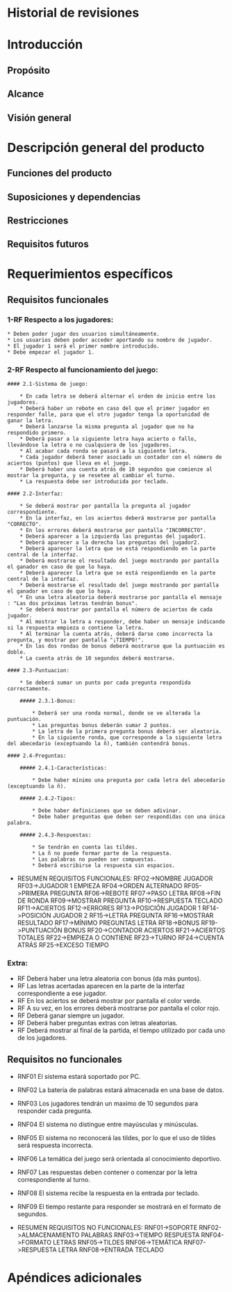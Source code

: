 # Historial de revisiones

  
# Introducción
## Propósito
## Alcance
## Visión general

# Descripción general del producto
## Funciones del producto
## Suposiciones y dependencias
## Restricciones
## Requisitos futuros

# Requerimientos específicos
## Requisitos funcionales


###  1-RF Respecto a los jugadores:

    * Deben poder jugar dos usuarios simultáneamente.
    * Los usuarios deben poder acceder aportando su nombre de jugador.
    * El jugador 1 será el primer nombre introducido.
    * Debe empezar el jugador 1.

### 2-RF Respecto al funcionamiento del juego:

    #### 2.1-Sistema de juego:

        * En cada letra se deberá alternar el orden de inicio entre los jugadores.
        * Deberá haber un rebote en caso del que el primer jugador en responder falle, para que el otro jugador tenga la oportunidad de ganar la letra.
        * Deberá lanzarse la misma pregunta al jugador que no ha respondido primero.
        * Deberá pasar a la siguiente letra haya acierto o fallo, llevándose la letra o no cualquiera de los jugadores.
        * Al acabar cada ronda se pasará a la siguiente letra.
        * Cada jugador deberá tener asociado un contador con el número de aciertos (puntos) que lleva en el juego.
        * Deberá haber una cuenta atrás de 10 segundos que comienze al mostrar la pregunta, y se resetee al cambiar el turno.
        * La respuesta debe ser introducida por teclado.

    #### 2.2-Interfaz:

        * Se deberá mostrar por pantalla la pregunta al jugador correspondiente. 
        * En la interfaz, en los aciertos deberá mostrarse por pantalla "CORRECTO".
        * En los errores deberá mostrarse por pantalla "INCORRECTO".
        * Deberá aparecer a la izquierda las preguntas del jugador1.
        * Deberá aparecer a la derecha las preguntas del jugador2.
        * Deberá aparecer la letra que se está respondiendo en la parte central de la interfaz.
        * Deberá mostrarse el resultado del juego mostrando por pantalla el ganador en caso de que lo haya.
        * Deberá aparecer la letra que se está respondiendo en la parte central de la interfaz.
        * Deberá mostrarse el resultado del juego mostrando por pantalla el ganador en caso de que lo haya.
        * En una letra aleatoria deberá mostrarse por pantalla el mensaje : "Las dos próximas letras tendrán bonus".
        * Se deberá mostrar por pantalla el número de aciertos de cada jugador.
        * Al mostrar la letra a responder, debe haber un mensaje indicando si la respuesta empieza o contiene la letra.
        * Al terminar la cuenta atrás, deberá darse como incorrecta la pregunta, y mostrar por pantalla "¡TIEMPO!".
        * En las dos rondas de bonus deberá mostrarse que la puntuación es doble.
        * La cuenta atrás de 10 segundos deberá mostrarse.

    #### 2.3-Puntuacion:

        * Se deberá sumar un punto por cada pregunta respondida correctamente. 

        ##### 2.3.1-Bonus:

            * Deberá ser una ronda normal, donde se ve alterada la puntuación.
            * Las preguntas bonus deberán sumar 2 puntos.
            * La letra de la primera pregunta bonus deberá ser aleatoria.
            * En la siguiente ronda, que corresponde a la siguiente letra del abecedario (exceptuando la ñ), también contendrá bonus.

    #### 2.4-Preguntas:

        ##### 2.4.1-Características:

            * Debe haber mínimo una pregunta por cada letra del abecedario (exceptuando la ñ).

        ##### 2.4.2-Tipos:

            * Debe haber definiciones que se deben adivinar.
            * Debe haber preguntas que deben ser respondidas con una única palabra.

        ##### 2.4.3-Respuestas:

            * Se tendrán en cuenta las tildes.
            * La ñ no puede formar parte de la respuesta.
            * Las palabras no pueden ser compuestas.
            * Deberá escribirse la respuesta sin espacios.

* RESUMEN REQUISITOS FUNCIONALES:
    RFO2->NOMBRE JUGADOR
    RF03->JUGADOR 1 EMPIEZA
    RF04->ORDEN ALTERNADO
    RF05->PRIMERA PREGUNTA
    RF06->REBOTE
    RF07->PASO LETRA
    RF08->FIN DE RONDA
    RF09->MOSTRAR PREGUNTA
    RF10->RESPUESTA TECLADO
    RF11->ACIERTOS
    RF12->ERRORES
    RF13->POSICIÓN JUGADOR 1
    RF14->POSICIÓN JUGADOR 2
    RF15->LETRA PREGUNTA
    RF16->MOSTRAR RESULTADO
    RF17->MÍNIMO PREGUNTAS LETRA
    RF18->BONUS
    RF19->PUNTUACIÓN BONUS
    RF20->CONTADOR ACIERTOS
    RF21->ACIERTOS TOTALES
    RF22->EMPIEZA O CONTIENE
    RF23->TURNO
    RF24->CUENTA ATRÁS
    RF25->EXCESO TIEMPO

### Extra:
* RF Deberá haber una letra aleatoria con bonus (da más puntos).
* RF Las letras acertadas aparecen en la parte de la interfaz correspondiente a ese jugador.
* RF En los aciertos se deberá mostrar por pantalla el color verde.
* RF A su vez, en los errores deberá mostrarse por pantalla el color rojo.
* RF Deberá ganar siempre un jugador.
* RF Deberá haber preguntas extras con letras aleatorias.
* RF Deberá mostrar al final de la partida, el tiempo utilizado por cada uno de los jugadores.


## Requisitos no funcionales
* RNF01 El sistema estará soportado por PC.
* RNF02 La batería de palabras estará almacenada en una base de datos.
* RNF03 Los jugadores tendrán un maximo de 10 segundos para responder cada pregunta.
* RNF04 El sistema no distingue entre mayúsculas y minúsculas.
* RNF05 El sistema no reconocerá las tildes, por lo que el uso de tildes será respuesta incorrecta.
* RNF06 La temática del juego será orientada al conocimiento deportivo.
* RNF07 Las respuestas deben contener o comenzar por la letra correspondiente al turno.
* RNF08 El sistema recibe la respuesta en la entrada por teclado.
* RNF09 El tiempo restante para responder se mostrará en el formato de segundos.

* RESUMEN REQUISITOS NO FUNCIONALES:
    RNF01->SOPORTE
    RNF02->ALMACENAMIENTO PALABRAS
    RNF03->TIEMPO RESPUESTA
    RNF04->FORMATO LETRAS
    RNF05->TILDES
    RNF06->TEMÁTICA
    RNF07->RESPUESTA LETRA
    RNF08->ENTRADA TECLADO

# Apéndices adicionales
